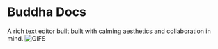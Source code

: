 # Buddha Docs

A rich text editor built built with calming aesthetics and collaboration in mind.
![GIFS](gifs/home_gif.gif)
